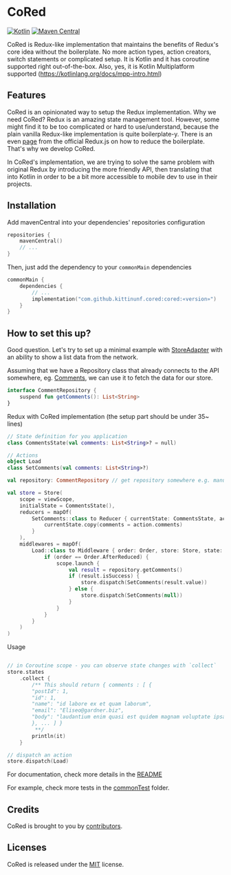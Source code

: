 # CoRed

[![Kotlin](https://img.shields.io/badge/kotlin-1.5-blue.svg)](http://kotlinlang.org)
[![Maven Central](https://img.shields.io/maven-central/v/com.github.kittinunf.cored/cored?label=Maven%20Central)](https://search.maven.org/artifact/com.github.kittinunf.cored/cored)

CoRed is Redux-like implementation that maintains the benefits of Redux's core idea without the
boilerplate. No more action types, action creators, switch statements or complicated setup. It is
Kotlin and it has coroutine supported right out-of-the-box. Also, yes, it is Kotlin Multiplatform
supported (https://kotlinlang.org/docs/mpp-intro.html)

## Features

CoRed is an opinionated way to setup the Redux implementation. Why we need CoRed? Redux is an
amazing state management tool. However, some might find it to be too complicated or hard to
use/understand, because the plain vanilla Redux-like implementation is quite boilerplate-y. There is
an even
[page](https://redux.js.org/recipes/reducing-boilerplate/) from the official Redux.js on how to
reduce the boilerplate. That's why we develop CoRed.

In CoRed's implementation, we are trying to solve the same problem with original Redux by
introducing the more friendly API, then translating that into Kotlin in order to be a bit more
accessible to mobile dev to use in their projects.

## Installation

Add mavenCentral into your dependencies' repositories configuration

```kotlin
repositories {
    mavenCentral()
    // ...
}
```

Then, just add the dependency to your `commonMain` dependencies

```kotlin
commonMain {
    dependencies {
        // ...
        implementation("com.github.kittinunf.cored:cored:«version»")
    }
}
``` 

## How to set this up?

Good question. Let's try to set up a minimal example
with [StoreAdapter](./cored/src/commonMain/kotlin/com/github/kittinunf/cored/StoreAdapter.kt) with
an ability to show a list data from the network.

Assuming that we have a Repository class that already connects to the API somewhere,
eg. [Comments](http://jsonplaceholder.typicode.com/comments), we can use it to fetch the data for
our store.

```kotlin
interface CommentRepository {
    suspend fun getComments(): List<String>
}
```

Redux with CoRed implementation (the setup part should be under 35~ lines)

```kotlin
// State definition for you application
class CommentsState(val comments: List<String>? = null)

// Actions
object Load
class SetComments(val comments: List<String>?)

val repository: CommentRepository // get repository somewhere e.g. manually create, DI, or 3rd party library

val store = Store(
    scope = viewScope,
    initialState = CommentsState(),
    reducers = mapOf(
        SetComments::class to Reducer { currentState: CommentsState, action: SetComments -> // This reducer is connected with SetComments action by using SetComments::class as a Key
            currentState.copy(comments = action.comments)
        }
    ),
    middlewares = mapOf(
        Load::class to Middleware { order: Order, store: Store, state: CommentsState, action: Load -> // This middleware is connected with Load action by using Load::class as a Key
            if (order == Order.AfterReduced) {
                scope.launch {
                    val result = repository.getComments()
                    if (result.isSuccess) {
                        store.dispatch(SetComments(result.value))
                    } else {
                        store.dispatch(SetComments(null))
                    }
                }
            }
        }
    )
)

```

Usage

```kotlin

// in Coroutine scope - you can observe state changes with `collect`
store.states
    .collect {
        /** This should return { comments : [ {
        "postId": 1,
        "id": 1,
        "name": "id labore ex et quam laborum",
        "email": "Eliseo@gardner.biz",
        "body": "laudantium enim quasi est quidem magnam voluptate ipsam eos\ntempora quo necessitatibus\ndolor quam autem quasi\nreiciendis et nam sapiente accusantium"
        }, ... ] }
         **/
        println(it)
    }

// dispatch an action 
store.dispatch(Load)
```

For documentation, check more details in the [README](./cored/README.md)

For example, check more tests in the
[commonTest](./cored/src/commonTest/kotlin/com/github/kittinunf/cored/StoreAdapterTest.kt) folder.

## Credits

CoRed is brought to you by [contributors](https://github.com/kittinunf/CoRed/graphs/contributors).

## Licenses

CoRed is released under the [MIT](https://opensource.org/licenses/MIT) license.
